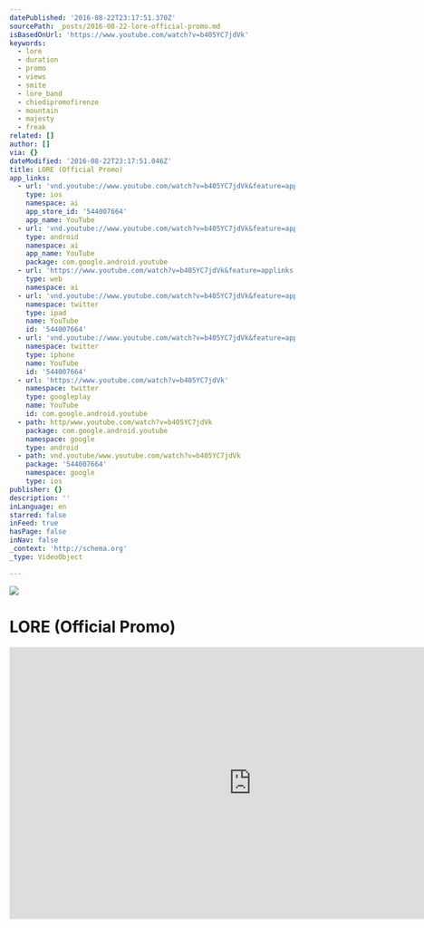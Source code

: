 ```yaml
---
datePublished: '2016-08-22T23:17:51.370Z'
sourcePath: _posts/2016-08-22-lore-official-promo.md
isBasedOnUrl: 'https://www.youtube.com/watch?v=b405YC7jdVk'
keywords:
  - lore
  - duration
  - promo
  - views
  - smite
  - lore_band
  - chiedipromofirenze
  - mountain
  - majesty
  - freak
related: []
author: []
via: {}
dateModified: '2016-08-22T23:17:51.046Z'
title: LORE (Official Promo)
app_links:
  - url: 'vnd.youtube://www.youtube.com/watch?v=b405YC7jdVk&feature=applinks'
    type: ios
    namespace: ai
    app_store_id: '544007664'
    app_name: YouTube
  - url: 'vnd.youtube://www.youtube.com/watch?v=b405YC7jdVk&feature=applinks'
    type: android
    namespace: ai
    app_name: YouTube
    package: com.google.android.youtube
  - url: 'https://www.youtube.com/watch?v=b405YC7jdVk&feature=applinks'
    type: web
    namespace: ai
  - url: 'vnd.youtube://www.youtube.com/watch?v=b405YC7jdVk&feature=applinks'
    namespace: twitter
    type: ipad
    name: YouTube
    id: '544007664'
  - url: 'vnd.youtube://www.youtube.com/watch?v=b405YC7jdVk&feature=applinks'
    namespace: twitter
    type: iphone
    name: YouTube
    id: '544007664'
  - url: 'https://www.youtube.com/watch?v=b405YC7jdVk'
    namespace: twitter
    type: googleplay
    name: YouTube
    id: com.google.android.youtube
  - path: http/www.youtube.com/watch?v=b405YC7jdVk
    package: com.google.android.youtube
    namespace: google
    type: android
  - path: vnd.youtube/www.youtube.com/watch?v=b405YC7jdVk
    package: '544007664'
    namespace: google
    type: ios
publisher: {}
description: ''
inLanguage: en
starred: false
inFeed: true
hasPage: false
inNav: false
_context: 'http://schema.org'
_type: VideoObject

---
```

![](https://the-grid-user-content.s3-us-west-2.amazonaws.com/ecc9bb27-11ff-4a8a-ad77-f7365ae37ab7.jpg)

# LORE (Official Promo)

<iframe src="https://cdn.embedly.com/widgets/media.html?src=https%3A%2F%2Fwww.youtube.com%2Fembed%2Fb405YC7jdVk%3Ffeature%3Doembed&amp;url=http%3A%2F%2Fwww.youtube.com%2Fwatch%3Fv%3Db405YC7jdVk&amp;image=https%3A%2F%2Fi.ytimg.com%2Fvi%2Fb405YC7jdVk%2Fhqdefault.jpg&amp;key=b7d04c9b404c499eba89ee7072e1c4f7&amp;type=text%2Fhtml&amp;schema=youtube" width="854" height="480" scrolling="no" frameborder="0" allowfullscreen="" style=""></iframe>